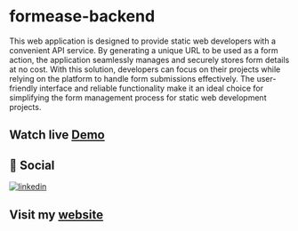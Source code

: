# formease-backend

This web application is designed to provide static web developers with a convenient API service. By generating a unique URL to be used as a form action, the application seamlessly manages and securely stores form details at no cost. With this solution, developers can focus on their projects while relying on the platform to handle form submissions effectively. The user-friendly interface and reliable functionality make it an ideal choice for simplifying the form management process for static web development projects.

## Watch live [Demo](https://formease.vercel.app)

## 🔗 Social

[![linkedin](https://img.shields.io/badge/linkedin-0A66C2?style=for-the-badge&logo=linkedin&logoColor=white)](https://www.linkedin.com/in/prajilk/)
## Visit my [website](https://prajilk.github.io)
